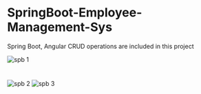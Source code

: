 # SpringBoot-Employee-Management-Sys
Spring Boot, Angular CRUD operations are included in this project


![spb 1](https://user-images.githubusercontent.com/63692107/127669859-fb0cfe9e-e524-437b-8102-81985567c996.PNG)
#
![spb 2](https://user-images.githubusercontent.com/63692107/127669889-1d551edf-77b1-4368-8cfa-4e99ad3c0ad6.PNG)
![spb 3](https://user-images.githubusercontent.com/63692107/127669906-324a7896-0c50-4fa4-905c-62be0150b755.PNG)
